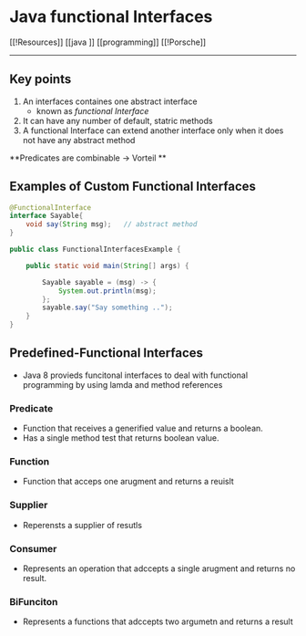 # Java functional Interfaces
[[!Resources]] [[java ]] [[programming]] [[!Porsche]]

---

## Key points
1. An interfaces containes one abstract interface
	- known as *functional Interface*
2. It can have any number of default, statric methods
3. A functional Interface can extend another interface only when it does not have any abstract method

**Predicates are combinable -> Vorteil **

## Examples of Custom Functional Interfaces
```java
@FunctionalInterface  
interface Sayable{  
    void say(String msg);   // abstract method   
}  
```

```java
public class FunctionalInterfacesExample {

    public static void main(String[] args) {

        Sayable sayable = (msg) -> {
            System.out.println(msg);
        };
        sayable.say("Say something ..");
    }
}
```

## Predefined-Functional Interfaces
- Java 8 provieds funcitonal interfaces to deal with functional programming by using lamda and method references

### Predicate
- Function that receives a generified value and returns a boolean. 
- Has a single method test that returns boolean value. 

### Function 
- Function that acceps one arugment and returns a reuislt

### Supplier 
- Reperensts a supplier of resutls

### Consumer 
- Represents an operation that adccepts a single arugment and returns no result.

### BiFunciton
- Represents a functions that adccepts two argumetn and returns a result

